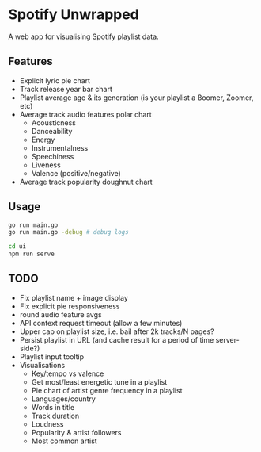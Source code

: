 # Spotify Unwrapped

A web app for visualising Spotify playlist data. 

## Features

* Explicit lyric pie chart
* Track release year bar chart
* Playlist average age & its generation (is your playlist a Boomer, Zoomer, etc)
* Average track audio features polar chart
  * Acousticness
  * Danceability
  * Energy
  * Instrumentalness
  * Speechiness
  * Liveness
  * Valence (positive/negative)
* Average track popularity doughnut chart

## Usage

```bash
go run main.go
go run main.go -debug # debug logs

cd ui
npm run serve
```

## TODO

* Fix playlist name + image display
* Fix explicit pie responsiveness
* round audio feature avgs
* API context request timeout (allow a few minutes)
* Upper cap on playlist size, i.e. bail after 2k tracks/N pages?
* Persist playlist in URL (and cache result for a period of time server-side?)
* Playlist input tooltip
* Visualisations
  * Key/tempo vs valence 
  * Get most/least energetic tune in a playlist
  * Pie chart of artist genre frequency in a playlist
  * Languages/country
  * Words in title
  * Track duration
  * Loudness
  * Popularity & artist followers
  * Most common artist
